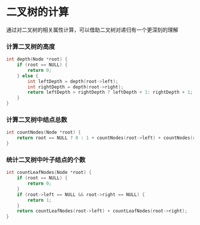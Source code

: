 # 二叉树的计算
通过对二叉树的相关属性计算，可以借助二叉树对递归有一个更深刻的理解

### 计算二叉树的高度
``` c
int depth(Node *root) {
    if (root == NULL) {
        return 0;
    } else {
        int leftDepth = depth(root->left);
        int rightDepth = depth(root->right);
        return leftDepth > rightDepth ? leftDepth + 1: rightDepth + 1;
    }
}
```

### 计算二叉树中结点总数
``` c
int countNodes(Node *root) {
    return root == NULL ? 0 : 1 + countNodes(root->left) + countNodes(root->right);
}
```

### 统计二叉树中叶子结点的个数
``` c
int countLeafNodes(Node *root) {
    if (root == NULL) {
        return 0;
    }
    if (root->left == NULL && root->right == NULL) {
        return 1;
    } 
    return countLeafNodes(root->left) + countLeafNodes(root->right);
}
```
